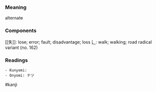 ### Meaning

alternate

### Components

[[失]]: lose; error; fault; disadvantage; loss 辶: walk; walking; road radical variant (no. 162)

### Readings

```
- Kunyomi: 
- Onyomi: テツ
```

#kanji